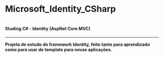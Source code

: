 <h1>Microsoft_Identity_CSharp<h1>
<h4>Studing C# - Identity (AspNet Core MVC)<h4>
<hr/>
<p>Projeto de estudo do framework Identity, feito tanto para aprendizado como para usar de template para novas aplicações.<p>
